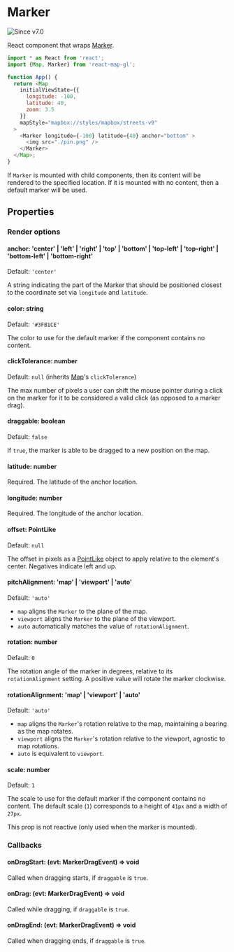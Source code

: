 # Marker

![Since v7.0](https://img.shields.io/badge/since-v7.0-green)

React component that wraps [Marker](https://docs.mapbox.com/mapbox-gl-js/api/markers/#marker).

```js
import * as React from 'react';
import {Map, Marker} from 'react-map-gl';

function App() {
  return <Map
    initialViewState={{
      longitude: -100,
      latitude: 40,
      zoom: 3.5
    }}
    mapStyle="mapbox://styles/mapbox/streets-v9"
  >
    <Marker longitude={-100} latitude={40} anchor="bottom" >
      <img src="./pin.png" />
    </Marker>
  </Map>;
}
```

If `Marker` is mounted with child components, then its content will be rendered to the specified location. If it is mounted with no content, then a default marker will be used.

## Properties

### Render options

#### anchor: 'center' | 'left' | 'right' | 'top' | 'bottom' | 'top-left' | 'top-right' | 'bottom-left' | 'bottom-right'

Default: `'center'`

A string indicating the part of the Marker that should be positioned closest to the coordinate set via `longitude` and `latitude`.

#### color: string

Default: `'#3FB1CE'`

The color to use for the default marker if the component contains no content.

#### clickTolerance: number

Default: `null` (inherits [Map](/docs/api-reference/map.md)'s `clickTolerance`)

The max number of pixels a user can shift the mouse pointer during a click on the marker for it to be considered a valid click (as opposed to a marker drag).

#### draggable: boolean

Default: `false`

If `true`, the marker is able to be dragged to a new position on the map.

#### latitude: number

Required. The latitude of the anchor location.

#### longitude: number

Required. The longitude of the anchor location.

#### offset: PointLike

Default: `null`

The offset in pixels as a [PointLike](https://docs.mapbox.com/mapbox-gl-js/api/geography/#pointlike) object to apply relative to the element's center. Negatives indicate left and up.

#### pitchAlignment: 'map' | 'viewport' | 'auto'

Default: `'auto'`

- `map` aligns the `Marker` to the plane of the map.
- `viewport` aligns the `Marker` to the plane of the viewport.
- `auto` automatically matches the value of `rotationAlignment`.

#### rotation: number

Default: `0`

The rotation angle of the marker in degrees, relative to its `rotationAlignment` setting. A positive value will rotate the marker clockwise.

#### rotationAlignment: 'map' | 'viewport' | 'auto'

Default: `'auto'`

- `map` aligns the `Marker`'s rotation relative to the map, maintaining a bearing as the map rotates.
- `viewport` aligns the `Marker`'s rotation relative to the viewport, agnostic to map rotations.
- `auto` is equivalent to `viewport`.

#### scale: number

Default: `1`

The scale to use for the default marker if the component contains no content.
The default scale (`1`) corresponds to a height of `41px` and a width of `27px`.

This prop is not reactive (only used when the marker is mounted).

### Callbacks

#### onDragStart: (evt: MarkerDragEvent) => void

Called when dragging starts, if `draggable` is `true`.

#### onDrag: (evt: MarkerDragEvent) => void

Called while dragging, if `draggable` is `true`.

#### onDragEnd: (evt: MarkerDragEvent) => void

Called when dragging ends, if `draggable` is `true`.
